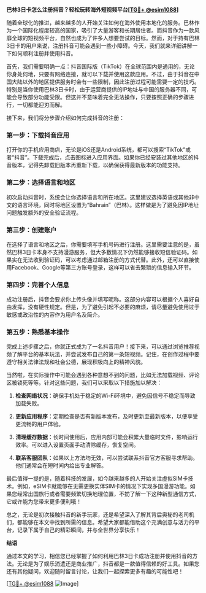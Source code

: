 **巴林3日卡怎么注册抖音？轻松玩转海外短视频平台[[TG💪+ @esim1088](https://t.me/s/esim1088)]**

随着全球化的推进，越来越多的人开始关注如何在海外使用本地化的服务。巴林作为一个国际化程度较高的国家，吸引了大量游客和长期居住者。而抖音作为一款风靡全球的短视频平台，自然也成为了许多人想要尝试的目标。然而，对于持有巴林3日卡的用户来说，注册抖音可能会遇到一些小障碍。今天，我们就来详细讲解一下如何顺利注册并使用抖音。

首先，我们需要明确一点：抖音国际版（TikTok）在全球范围内是通用的，无论你身处何地，只要有网络连接，就可以下载并使用这款应用。不过，由于抖音在中国大陆以外的地区提供服务时会有一些限制，因此注册过程可能需要一定的技巧。特别是当你使用巴林3日卡时，由于运营商提供的IP地址与中国的服务器不同，可能会导致部分功能受限。但这并不意味着完全无法操作，只要按照正确的步骤进行，一切都能迎刃而解。

接下来，我们将分步骤介绍如何完成抖音的注册：

### 第一步：下载抖音应用

打开你的手机应用商店，无论是iOS还是Android系统，都可以搜索“TikTok”或者“抖音”。下载完成后，点击图标进入应用界面。如果你已经安装过其他地区的抖音版本，记得先卸载旧版本再重新下载，以确保获得最新版本的功能支持。

### 第二步：选择语言和地区

初次启动抖音时，系统会让你选择语言和所在地区。这里建议选择英语或其他非中文的语言环境，同时将地区设置为“Bahrain”（巴林）。这样做是为了避免因IP地址问题触发额外的安全验证流程。

### 第三步：创建账户

在选择了语言和地区之后，你需要填写手机号码进行注册。这里需要注意的是，虽然巴林3日卡本身不支持漫游服务，但大多数情况下仍然能够接收短信验证码。如果实在无法收到验证码，可以考虑通过邮箱注册的方式代替。此外，还可以直接使用Facebook、Google等第三方账号登录，这样可以省去繁琐的信息输入环节。

### 第四步：完善个人信息

成功注册后，抖音会要求你上传头像并填写昵称。这部分内容可以根据个人喜好自由发挥，没有硬性规定。但是，为了避免引起不必要的麻烦，请尽量避免使用过于敏感或政治性的内容作为用户名及简介。

### 第五步：熟悉基本操作

完成上述步骤之后，你就正式成为了一名抖音用户！接下来，可以通过浏览推荐视频了解平台的基本玩法，并尝试发布自己的第一条短视频。记住，在创作过程中要遵守相关法律法规和社会公德，展现积极向上的精神风貌。

当然啦，在实际操作中可能会遇到各种意想不到的问题，比如无法加载视频、评论区被锁死等等。针对这些问题，我们可以采取以下措施加以解决：

1. **检查网络状况**：确保手机处于稳定的Wi-Fi环境中，避免因信号不稳定而导致加载失败。
   
2. **更新应用程序**：定期检查是否有新版本发布，及时更新至最新版本，以便享受更流畅的用户体验。
   
3. **清理缓存数据**：长时间使用后，应用内部可能会积累大量临时文件，影响运行效率。可以进入设置页面手动清除缓存，恢复空间。
   
4. **联系客服团队**：如果以上方法均无效，可以尝试联系抖音官方客服寻求帮助。他们通常会在短时间内给出专业解答。

最后值得一提的是，随着科技的发展，如今越来越多的人开始关注虚拟SIM卡技术。例如，eSIM卡就能够在无需更换实体SIM卡的情况下实现多国漫游功能。如果您经常出国旅行或者需要频繁切换地理位置，不妨了解一下这种新型通信方式，它或许能为您带来更多便利哦！

总之，无论是初次接触抖音的新手玩家，还是希望深入了解其背后奥秘的老司机们，都能够在本文中找到所需的信息。希望大家都能借助这个充满创意与活力的平台，记录下属于自己的精彩瞬间，并与全世界分享快乐！

**结语**

通过本文的学习，相信您已经掌握了如何利用巴林3日卡成功注册并使用抖音的方法。无论是为了娱乐消遣还是商业推广，抖音都是一款值得信赖的好工具。如果您还有其他疑问，欢迎随时留言讨论，让我们一起探索更多有趣的可能性吧！

[[TG💪+ @esim1088](https://t.me/s/esim1088) ![Image](https://i.postimg.cc/4NQfJmqS/Snipaste-2025-05-13-00-14-12.png)]